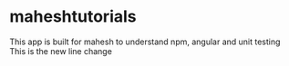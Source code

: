 # maheshtutorials
This app is built for mahesh to understand npm, angular and unit testing
This is the new line change
